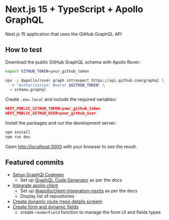 # Next.js 15 + TypeScript + Apollo GraphQL

Next.js 15 application that uses the GitHub GraphQL API

## How to test

Download the public GitHub GraphQL schema with Apollo Rover:

```bash
export GITHUB_TOKEN=your_github_token

npx -y @apollo/rover graph introspect https://api.github.com/graphql \
  -H "Authorization: Bearer $GITHUB_TOKEN" \
  > schema.graphql
```

Create `.env.local` and include the required variables:

```json
NEXT_PUBLIC_GITHUB_TOKEN=your_github_token
NEXT_PUBLIC_GITHUB_USER=your_github_user
```

Install the packages and run the development server:

```bash
npm install
npm run dev
```

Open [http://localhost:3000](http://localhost:3000) with your browser to see the result.

## Featured commits

- [Setup GraphQl Codegen](https://github.com/dnstld/web-builder-challenge/commit/7bba202c1b868f7358b5b5e1ce3b1e4f2c3d19c5)
  - Set up [GraphQL Code Generator](https://the-guild.dev/graphql/codegen#graphql-codegen) as per the docs
- [Integrate apollo client](https://github.com/dnstld/web-builder-challenge/commit/58e82b237c7632c08c686a419bf3fb31f6a6739a)
  - Set up [@apollo/client-integration-nextjs](https://www.apollographql.com/blog/apollo-client-integration-nextjs-officially-released) as per the docs
  - Display list of repositories
- [Create dynamic route (repo details screen)](https://github.com/dnstld/web-builder-challenge/commit/77be3391212a5b0b3f6545b32565ef4265f63218)
- [Create form and dynamic fields](https://github.com/dnstld/web-builder-challenge/commit/326ef31f925f75daeb13024b318846bfc57f70b9)
  - create `renderField` function to manage the form UI and fields types
